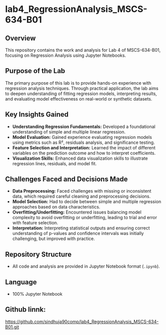 # lab4_RegressionAnalysis_MSCS-634-B01

## Overview

This repository contains the work and analysis for Lab 4 of MSCS-634-B01, focusing on Regression Analysis using Jupyter Notebooks.

## Purpose of the Lab

The primary purpose of this lab is to provide hands-on experience with regression analysis techniques. Through practical application, the lab aims to deepen understanding of fitting regression models, interpreting results, and evaluating model effectiveness on real-world or synthetic datasets.

## Key Insights Gained

- **Understanding Regression Fundamentals:** Developed a foundational understanding of simple and multiple linear regression.
- **Model Evaluation:** Gained experience evaluating regression models using metrics such as R², residuals analysis, and significance testing.
- **Feature Selection and Interpretation:** Learned the impact of different variables on the prediction outcome and how to interpret coefficients.
- **Visualization Skills:** Enhanced data visualization skills to illustrate regression lines, residuals, and model fit.

## Challenges Faced and Decisions Made

- **Data Preprocessing:** Faced challenges with missing or inconsistent data, which required careful cleaning and preprocessing decisions.
- **Model Selection:** Had to decide between simple and multiple regression approaches based on data characteristics.
- **Overfitting/Underfitting:** Encountered issues balancing model complexity to avoid overfitting or underfitting, leading to trial and error with feature selection.
- **Interpretation:** Interpreting statistical outputs and ensuring correct understanding of p-values and confidence intervals was initially challenging, but improved with practice.

## Repository Structure

- All code and analysis are provided in Jupyter Notebook format (`.ipynb`).

## Language

- 100% Jupyter Notebook

## Github linnk: 
https://github.com/sindhuja90comp/lab4_RegressionAnalysis_MSCS-634-B01.git
